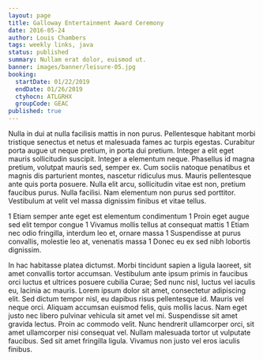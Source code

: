 ```yaml
---
layout: page
title: Galloway Entertainment Award Ceremony
date: 2016-05-24
author: Louis Chambers
tags: weekly links, java
status: published
summary: Nullam erat dolor, euismod ut.
banner: images/banner/leisure-05.jpg
booking:
  startDate: 01/22/2019
  endDate: 01/26/2019
  ctyhocn: ATLGRHX
  groupCode: GEAC
published: true
---
```

Nulla in dui at nulla facilisis mattis in non purus. Pellentesque habitant morbi tristique senectus et netus et malesuada fames ac turpis egestas. Curabitur porta augue ut neque pretium, in porta dui pretium. Integer a elit eget mauris sollicitudin suscipit. Integer a elementum neque. Phasellus id magna pretium, volutpat mauris sed, semper ex. Cum sociis natoque penatibus et magnis dis parturient montes, nascetur ridiculus mus. Mauris pellentesque ante quis porta posuere. Nulla elit arcu, sollicitudin vitae est non, pretium faucibus purus. Nulla facilisi. Nam elementum non purus sed porttitor. Vestibulum at velit vel massa dignissim finibus et vitae tellus.

1 Etiam semper ante eget est elementum condimentum
1 Proin eget augue sed elit tempor congue
1 Vivamus mollis tellus at consequat mattis
1 Etiam nec odio fringilla, interdum leo et, ornare massa
1 Suspendisse at purus convallis, molestie leo at, venenatis massa
1 Donec eu ex sed nibh lobortis dignissim.

In hac habitasse platea dictumst. Morbi tincidunt sapien a ligula laoreet, sit amet convallis tortor accumsan. Vestibulum ante ipsum primis in faucibus orci luctus et ultrices posuere cubilia Curae; Sed nunc nisl, luctus vel iaculis eu, lacinia ac mauris. Lorem ipsum dolor sit amet, consectetur adipiscing elit. Sed dictum tempor nisl, eu dapibus risus pellentesque id. Mauris vel neque orci. Aliquam accumsan euismod felis, quis mollis lacus. Nam eget justo nec libero pulvinar vehicula sit amet vel mi. Suspendisse sit amet gravida lectus. Proin ac commodo velit. Nunc hendrerit ullamcorper orci, sit amet ullamcorper nisi consequat vel. Nullam malesuada tortor ut vulputate faucibus. Sed sit amet fringilla ligula. Vivamus non justo vel eros iaculis finibus.
